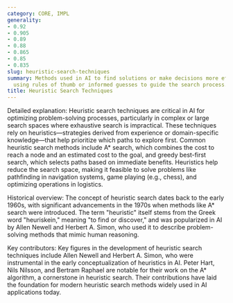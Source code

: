 ```yaml
---
category: CORE, IMPL
generality:
- 0.92
- 0.905
- 0.89
- 0.88
- 0.865
- 0.85
- 0.835
slug: heuristic-search-techniques
summary: Methods used in AI to find solutions or make decisions more efficiently by
  using rules of thumb or informed guesses to guide the search process.
title: Heuristic Search Techniques
---
```


Detailed explanation:
Heuristic search techniques are critical in AI for optimizing problem-solving processes, particularly in complex or large search spaces where exhaustive search is impractical. These techniques rely on heuristics—strategies derived from experience or domain-specific knowledge—that help prioritize which paths to explore first. Common heuristic search methods include A* search, which combines the cost to reach a node and an estimated cost to the goal, and greedy best-first search, which selects paths based on immediate benefits. Heuristics help reduce the search space, making it feasible to solve problems like pathfinding in navigation systems, game playing (e.g., chess), and optimizing operations in logistics.

Historical overview:
The concept of heuristic search dates back to the early 1960s, with significant advancements in the 1970s when methods like A* search were introduced. The term "heuristic" itself stems from the Greek word "heuriskein," meaning "to find or discover," and was popularized in AI by Allen Newell and Herbert A. Simon, who used it to describe problem-solving methods that mimic human reasoning.

Key contributors:
Key figures in the development of heuristic search techniques include Allen Newell and Herbert A. Simon, who were instrumental in the early conceptualization of heuristics in AI. Peter Hart, Nils Nilsson, and Bertram Raphael are notable for their work on the A* algorithm, a cornerstone in heuristic search. Their contributions have laid the foundation for modern heuristic search methods widely used in AI applications today.